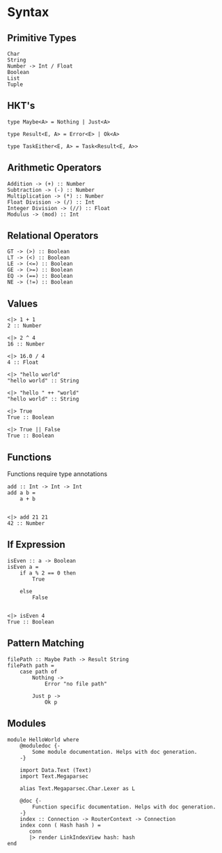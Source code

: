 # Syntax

## Primitive Types

```
Char
String
Number -> Int / Float
Boolean
List
Tuple
```

## HKT's

```
type Maybe<A> = Nothing | Just<A>

type Result<E, A> = Error<E> | Ok<A>

type TaskEither<E, A> = Task<Result<E, A>>
```

## Arithmetic Operators

```
Addition -> (+) :: Number
Subtraction -> (-) :: Number
Multiplication -> (*) :: Number
Float Division -> (/) :: Int
Integer Division -> (//) :: Float
Modulus -> (mod) :: Int
```

## Relational Operators

```
GT -> (>) :: Boolean
LT -> (<) :: Boolean
LE -> (<=) :: Boolean
GE -> (>=) :: Boolean
EQ -> (==) :: Boolean
NE -> (!=) :: Boolean
```

## Values

```
<|> 1 + 1
2 :: Number

<|> 2 ^ 4
16 :: Number

<|> 16.0 / 4
4 :: Float

<|> "hello world"
"hello world" :: String

<|> "hello " ++ "world"
"hello world" :: String

<|> True
True :: Boolean

<|> True || False
True :: Boolean
```

## Functions

Functions require type annotations

```
add :: Int -> Int -> Int
add a b =
    a + b


<|> add 21 21
42 :: Number
```

## If Expression

```
isEven :: a -> Boolean
isEven a =
    if a % 2 == 0 then
        True

    else
        False


<|> isEven 4
True :: Boolean
```

## Pattern Matching

```
filePath :: Maybe Path -> Result String
filePath path =
    case path of
        Nothing ->
            Error "no file path"

        Just p ->
            Ok p
```

## Modules

```
module HelloWorld where
    @moduledoc {-
        Some module documentation. Helps with doc generation.
    -}

    import Data.Text (Text)
    import Text.Megaparsec

    alias Text.Megaparsec.Char.Lexer as L

    @doc {-
        Function specific documentation. Helps with doc generation.
    -}
    index :: Connection -> RouterContext -> Connection
    index conn ( Hash hash ) =
       conn
       |> render LinkIndexView hash: hash
end
```
